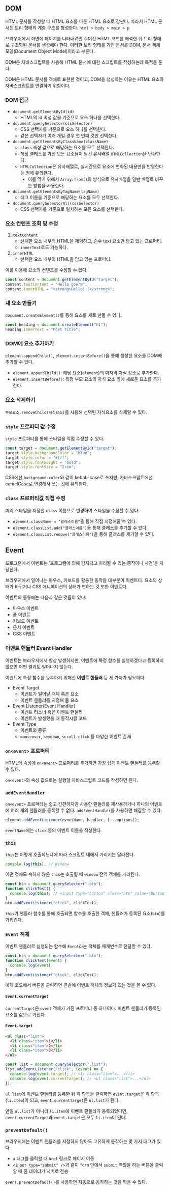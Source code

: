 ## DOM

HTML 문서를 작성할 때 HTML 요소를 다른 HTML 요소로 감싼다. 따라서 HTML 문서는 트리 형태의 계층 구조를 형성한다. `html > body > main > p`

브라우저에서 화면에 페이지를 나타내려면 주어진 HTML 코드를 해석한 뒤 트리 형태로 구조화된 문서를 생성해야 한다. 이러한 트리 형태를 가진 문서를 DOM, 문서 객체 모델(Document Object Model)이라고 부른다.

DOM은 자바스크립트를 사용해 HTML 문서에 대한 스크립트를 작성하는데 목적을 둔다.

DOM은 HTML 문서를 객체로 표현한 것이고, DOM을 생성하는 이유는 HTML 요소와 자바스크립트를 연결하기 위함이다.

### DOM 접근

- `document.getElementById(id)`
  - HTML의 id 속성 값을 기준으로 요소 하나를 선택한다.
- `document.querySelector(cssSelector)`
  - CSS 선택자를 기준으로 요소 하나를 선택한다.
  - 같은 선택자가 여러 개일 경우 첫 번째 것만 선택한다.
- `document.getElementsByClassName(className)`
  - `class` 속성 값으로 해당하는 요소를 모두 선택한다.
  - 해당 클래스를 가진 모든 요소들이 담긴 유사배열 `HTMLCollection`을 반환한다.
  - `HTMLCollection`은 유사배열로, 실시간으로 요소에 변화된 내용만을 반영한다는 점에 유의한다.
    - 이를 막기 위해서 `Array.from()`의 방식으로 유사배열을 일반 배열로 바꾸는 방법을 사용한다.
- `document.getElementsByTagName(tagName)`
  - 태그 이름을 기준으로 해당하는 요소를 모두 선택한다.
- `document.querySelectorAll(cssSelector)`
  - CSS 선택자를 기준으로 일치하는 모든 요소를 선택한다.

### 요소 컨텐츠 조회 및 수정

1. `textContent`
   - 선택한 요소 내부의 HTML을 제외하고, 순수 text 요소만 담고 있는 프로퍼티.
   - `innerText`로도 가능하다.
2. `innerHTML`
   - 선택한 요소 내부의 HTML을 담고 있는 프로퍼티.

이를 이용해 요소의 컨텐츠를 수정할 수 있다.

```js
const content = document.getElementById("target");
content.textContent = "Hello goorm";
content.innerHTML = "<strong>Hello!!!</strong>";
```

### 새 요소 만들기

`document.createElement()`를 통해 요소를 새로 만들 수 있다.

```js
const heading = document.createElement("h1");
heading.innerText = "Post Title";
```

### DOM에 요소 추가하기

`element.appendChild()`, `element.insertBefore()`을 통해 생성한 요소를 DOM에 추가할 수 있다.

- `element.appendChild()`: 해당 요소(`element`)의 마지막 자식 요소로 추가한다.
- `element.insertBefore()`: 특정 부모 요소의 자식 요소 앞에 새로운 요소를 추가한다.

### 요소 삭제하기

`부모요소.removeChild(자식요소)`를 사용해 선택된 자식요소를 삭제할 수 있다.

### `style` 프로퍼티 값 수정

`style` 프로퍼티를 통해 스타일을 직접 수정할 수 있다.

```js
const target = document.getElementById("target");
target.style.backgroundColor = "blue";
target.style.color = "#fff";
target.style.fontWeight = "bold";
target.style.fontSize = "2rem";
```

CSS에선 `background-color`와 같이 kebab-case로 쓰지만, 자바스크립트에선 camelCase로 변경해서 쓰는 것에 유의한다.

### `class` 프로퍼티값 직접 수정

미리 스타일을 지정한 `class` 이름으로 변경하여 스타일을 수정할 수 있다.

- `element.className = "클래스이름"`을 통해 직접 지정해줄 수 있다.
- `element.classList.add("클래스이름")`을 통해 클래스를 추가할 수 있다.
- `element.classList.remove("클래스이름")`을 통해 클래스를 제거할 수 있다.

## Event

프로그램에서 이벤트는 '프로그램에 의해 감지되고 처리될 수 있는 종작이나 사건'을 지칭한다.

브라우저에서 일어나는 마우스, 키보드를 활용한 동작들 대부분이 이벤트다. 요소의 상태가 바귀거나 CSS 애니메이션의 상태가 변하는 것 또한 이벤트다.

이벤트의 종류에는 다음과 같은 것들이 있다:

- 마우스 이벤트
- 폼 이벤트
- 키보드 이벤트
- 문서 이벤트
- CSS 이벤트

### 이벤트 핸들러 Event Handler

이벤트는 브라우저에서 항상 발생하지만, 이벤트에 특정 함수를 실행하겠다고 등록하지 않으면 어떤 결과도 일어나지 않는다.

이벤트에 특정 함수를 등록하기 위해선 **이벤트 핸들러** 등 세 가지가 필요하다.

- Event Target
  - 이벤트가 일어날 객체 혹은 요소
  - 이벤트 핸들러를 지정해 둘 요소
- Event Listener(Event Handler)
  - 이벤트 리스너 혹은 이벤트 핸들러
  - 이벤트가 발생했을 때 동작시킬 코드
- Event Type
  - 이벤트의 종류
  - `mouseover`, `keydown`, `scroll`, `click` 등 다양한 이벤트 존재

### `on<event>` 프로퍼티

HTML의 속성에 `on<event>` 프로퍼티를 추가하면 가장 쉽게 이벤트 핸들러를 등록할 수 있다.

`on<event>`의 속성 값으로는 실행할 자바스크립트 코드를 작성하면 된다.

### `addEventHandler`

`on<event>` 프로퍼티는 쉽고 간편하지만 사용한 핸들러를 재사용하거나 하나의 이벤트에 여러 개의 핸들러를 등록할 수 없다.
`addEventHandler`를 사용하면 해결할 수 있다.

```js
element.addEventListener(evnetName, handler, [...options]);
```

`eventName`에는 `click` 등의 이벤트 이름을 작성한다.

### `this`

`this`는 어떻게 호출되느냐에 따라 스크립트 내에서 가리키는 달라진다.

```js
console.log(this); // Window
```

어떤 것에도 속하지 않은 `this`는 호출될 때 `window` 전역 객체를 가리킨다.

```js
const btn = document.querySelector(".btn");
function clickTest() {
  console.log(this); // <input type="button" class="btn" value='Button'/>
}
btn.addEventListener("click", clickTest);
```

`this`가 핸들러 함수를 통해 호출되면 함수를 호출한 객체, 핸들러가 등록된 요소(`btn`)를 가리킨다.

### `Event` 객체

이벤트 핸들러로 실행되는 함수에 `Event`라는 객체를 매개변수로 전달할 수 있다.

```js
const btn = document.querySelector(".btn");
function clickTest(event) {
  console.log(event);
}
btn.addEventListener("click", clickTest);
```

예제 코드에서 버튼을 클릭하면 콘솔에 이벤트 객체의 정보가 뜨는 것을 볼 수 있다.

#### `Event.currentTarget`

`currentTarget`은 `event` 객체가 가진 프로퍼티 중 하나이다. 이벤트 핸들러가 등록된 요소를 값으로 가진다.

#### `Event.target`

```html
<ul class="list">
  <li class="item">1</li>
  <li class="item">2</li>
  <li class="item">3</li>
</ul>
```

```js
const list = document.querySelector(".list");
list.addEventListener("click", (event) => {
  console.log(event.target); // <li class="item">...</li>
  console.log(event.currentTarget); // <ul class="list">...</ul>
});
```

`ul.list`에 이벤트 핸들러를 등록한 뒤 각 항목을 클릭하면 `event.target`은 각 항목(`li.item`)이 되고, `event.currentTarget`은 `ul.list`가 된다.

만일 `ul.list`가 아니라 `li.item`에 이벤트 핸들러가 등록되었다면, `event.currentTarget`과 `event.target`은 모두 `li.item`이 된다.

### `preventDefault()`

브라우저에는 이벤트 핸들러를 지정하지 않아도 고유하게 동작하는 몇 가지 태그가 있다.

- `a` 태그를 클릭할 때 `href` 링크로 페이지 이동
- `<input type="submit" />`과 같이 `form` 안에서 `submit` 역할을 하는 버튼을 클릭할 때 폼 데이터가 서버로 전송

`event.preventDefault()`를 사용하면 자동으로 동작하는 것을 막을 수 있다.
